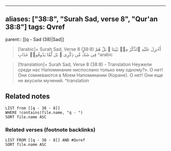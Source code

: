 
---
aliases: ["38:8", "Surah Sad, verse 8", "Qur'an 38:8"]
tags: Qvref
---

parent:: [[q - Sad (38)|Sad]]

> [!arabic]+ Surah Sad, Verse 8 (38:8)
> <span class="quran-arabic">أَءُنزِلَ عَلَيْهِ ٱلذِّكْرُ مِنۢ بَيْنِنَا ۚ بَلْ هُمْ فِى شَكٍّ مِّن ذِكْرِى ۖ بَل لَّمَّا يَذُوقُوا۟ عَذَابِ</span>
^arabic

> [!translation]+ Surah Sad, Verse 8 (38:8) - Translation
> Неужели среди нас Напоминание ниспослано только ему одному?». О нет! Они сомневаются в Моем Напоминании (Коране). О нет! Они еще не вкусили мучений.
^translation



## Related notes
```dataview
LIST from [[q - 38 - 8]]
WHERE !contains(file.name, "q - ")
SORT file.name ASC
```

### Related verses (footnote backlinks)
```dataview
LIST FROM [[q - 38 - 8]] AND #Qvref
SORT file.name ASC
```


